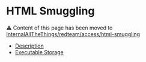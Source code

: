 # HTML Smuggling

:warning: Content of this page has been moved to [InternalAllTheThings/redteam/access/html-smuggling](https://techanv-bot.github.io/InternalAllTheThings/redteam/access/html-smuggling/)

- [Description](https://techanv-bot.github.io/InternalAllTheThings/redteam/access/html-smuggling/#description)
- [Executable Storage](https://techanv-bot.github.io/InternalAllTheThings/redteam/access/html-smuggling/#executable-storage)